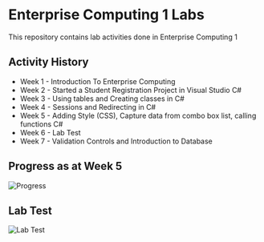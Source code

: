 # Enterprise Computing 1 Labs
This repository contains lab activities  done in Enterprise Computing 1

## Activity History
* Week 1 - Introduction To Enterprise Computing
* Week 2 - Started a Student Registration Project in Visual Studio C#
* Week 3 - Using tables and Creating classes in C#
* Week 4 - Sessions and Redirecting in C#
* Week 5 - Adding Style (CSS), Capture data from combo box list, calling functions C#
* Week 6 - Lab Test
* Week 7 - Validation Controls and Introduction to Database

## Progress as at Week 5
![Progress](https://github.com/Lithium95/EnterpriseComputingLabs/blob/master/img/view.png)

## Lab Test
![Lab Test](https://github.com/Lithium95/EnterpriseComputingLabs/blob/master/img/LabTest.png)
